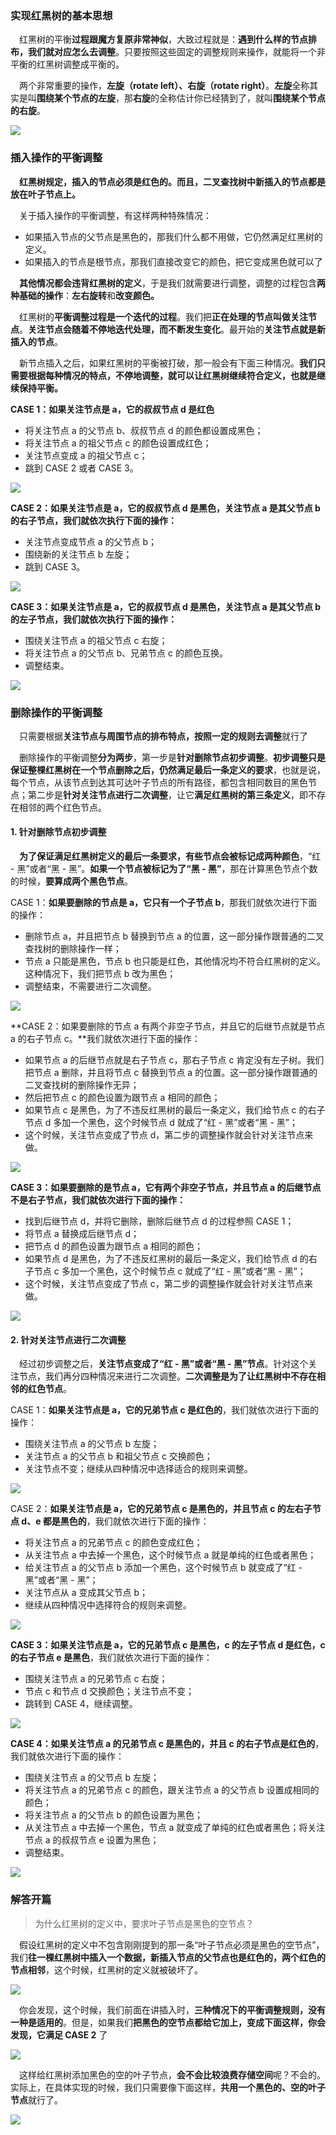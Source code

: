 ### 实现红黑树的基本思想

&emsp;红黑树的平衡**过程跟魔方复原非常神似**，大致过程就是：**遇到什么样的节点排布，我们就对应怎么去调整**。只要按照这些固定的调整规则来操作，就能将一个非平衡的红黑树调整成平衡的。

&emsp;两个非常重要的操作，**左旋（rotate left）、右旋（rotate right）**。**左旋**全称其实是叫**围绕某个节点的左旋**，那**右旋**的全称估计你已经猜到了，就叫**围绕某个节点的右旋**。

![](https://i.loli.net/2020/10/15/rleBWO58ic9hw7j.jpg)



### 插入操作的平衡调整

&emsp;**红黑树规定，插入的节点必须是红色的。而且，二叉查找树中新插入的节点都是放在叶子节点上。**

&emsp;关于插入操作的平衡调整，有这样两种特殊情况：

- 如果插入节点的父节点是黑色的，那我们什么都不用做，它仍然满足红黑树的定义。
- 如果插入的节点是根节点，那我们直接改变它的颜色，把它变成黑色就可以了

&emsp;**其他情况都会违背红黑树的定义**，于是我们就需要进行调整，调整的过程包含**两种基础的操作**：**左右旋转**和**改变颜色。**

&emsp;红黑树的**平衡调整过程是一个迭代的过程**。我们把**正在处理的节点叫做关注节点**。**关注节点会随着不停地迭代处理，而不断发生变化**。最开始的**关注节点就是新插入的节点**。

&emsp;新节点插入之后，如果红黑树的平衡被打破，那一般会有下面三种情况。**我们只需要根据每种情况的特点，不停地调整，就可以让红黑树继续符合定义，也就是继续保持平衡。**

**CASE 1：如果关注节点是 a，它的叔叔节点 d 是红色**

- 将关注节点 a 的父节点 b、叔叔节点 d 的颜色都设置成黑色；
- 将关注节点 a 的祖父节点 c 的颜色设置成红色；
- 关注节点变成 a 的祖父节点 c；
- 跳到 CASE 2 或者 CASE 3。

![](https://i.loli.net/2020/10/15/vrZbIzkX6oi87P3.jpg)

**CASE 2：如果关注节点是 a，它的叔叔节点 d 是黑色，关注节点 a 是其父节点 b 的右子节点，我们就依次执行下面的操作：**

- 关注节点变成节点 a 的父节点 b；
- 围绕新的关注节点 b 左旋；
- 跳到 CASE 3。

![](https://i.loli.net/2020/10/15/ImkSL78fenFgp1G.jpg)

**CASE 3：如果关注节点是 a，它的叔叔节点 d 是黑色，关注节点 a 是其父节点 b 的左子节点，我们就依次执行下面的操作：**

- 围绕关注节点 a 的祖父节点 c 右旋；
- 将关注节点 a 的父节点 b、兄弟节点 c 的颜色互换。
- 调整结束。

![](https://i.loli.net/2020/10/15/hUVeadSTxfm9Fzq.jpg)



### 删除操作的平衡调整

&emsp;只需要根据**关注节点与周围节点的排布特点，按照一定的规则去调整**就行了

&emsp;删除操作的平衡调整**分为两步**，第一步是**针对删除节点初步调整**。**初步调整只是保证整棵红黑树在一个节点删除之后，仍然满足最后一条定义的要求**，也就是说，每个节点，从该节点到达其可达叶子节点的所有路径，都包含相同数目的黑色节点；第二步是**针对关注节点进行二次调整**，让它**满足红黑树的第三条定义**，即不存在相邻的两个红色节点。

#### 1. 针对删除节点初步调整

&emsp;**为了保证满足红黑树定义的最后一条要求，有些节点会被标记成两种颜色**，“红 - 黑”或者“黑 - 黑”。**如果一个节点被标记为了“黑 - 黑”**，那在计算黑色节点个数的时候，**要算成两个黑色节点**。

CASE 1：**如果要删除的节点是 a，它只有一个子节点 b**，那我们就依次进行下面的操作：

- 删除节点 a，并且把节点 b 替换到节点 a 的位置，这一部分操作跟普通的二叉查找树的删除操作一样；
- 节点 a 只能是黑色，节点 b 也只能是红色，其他情况均不符合红黑树的定义。这种情况下，我们把节点 b 改为黑色；
- 调整结束，不需要进行二次调整。

![](https://i.loli.net/2020/10/15/OIzaKTk5LEdb6Ge.jpg)

**CASE 2：如果要删除的节点 a 有两个非空子节点，并且它的后继节点就是节点 a 的右子节点 c。**我们就依次进行下面的操作：

- 如果节点 a 的后继节点就是右子节点 c，那右子节点 c 肯定没有左子树。我们把节点 a 删除，并且将节点 c 替换到节点 a 的位置。这一部分操作跟普通的二叉查找树的删除操作无异；
- 然后把节点 c 的颜色设置为跟节点 a 相同的颜色；
- 如果节点 c 是黑色，为了不违反红黑树的最后一条定义，我们给节点 c 的右子节点 d 多加一个黑色，这个时候节点 d 就成了“红 - 黑”或者“黑 - 黑”；
- 这个时候，关注节点变成了节点 d，第二步的调整操作就会针对关注节点来做。

![](https://i.loli.net/2020/10/15/hgVSRjMdJLZ1YiQ.jpg)

**CASE 3：如果要删除的是节点 a，它有两个非空子节点，并且节点 a 的后继节点不是右子节点，我们就依次进行下面的操作：**

- 找到后继节点 d，并将它删除，删除后继节点 d 的过程参照 CASE 1；
- 将节点 a 替换成后继节点 d；
- 把节点 d 的颜色设置为跟节点 a 相同的颜色；
- 如果节点 d 是黑色，为了不违反红黑树的最后一条定义，我们给节点 d 的右子节点 c 多加一个黑色，这个时候节点 c 就成了“红 - 黑”或者“黑 - 黑”；
- 这个时候，关注节点变成了节点 c，第二步的调整操作就会针对关注节点来做。

![](https://i.loli.net/2020/10/15/zYwJIXnblEjoi1K.jpg)



#### 2. 针对关注节点进行二次调整

&emsp;经过初步调整之后，**关注节点变成了“红 - 黑”或者“黑 - 黑”节点**。针对这个关注节点，我们再分四种情况来进行二次调整。**二次调整是为了让红黑树中不存在相邻的红色节点**。

CASE 1：**如果关注节点是 a，它的兄弟节点 c 是红色的**，我们就依次进行下面的操作：

- 围绕关注节点 a 的父节点 b 左旋；
- 关注节点 a 的父节点 b 和祖父节点 c 交换颜色；
- 关注节点不变；继续从四种情况中选择适合的规则来调整。

![](https://i.loli.net/2020/10/15/NqpigoQFkOyeS8I.jpg)

CASE 2：**如果关注节点是 a，它的兄弟节点 c 是黑色的，并且节点 c 的左右子节点 d、e 都是黑色的**，我们就依次进行下面的操作：

- 将关注节点 a 的兄弟节点 c 的颜色变成红色；
- 从关注节点 a 中去掉一个黑色，这个时候节点 a 就是单纯的红色或者黑色；
- 给关注节点 a 的父节点 b 添加一个黑色，这个时候节点 b 就变成了“红 - 黑”或者“黑 - 黑”；
- 关注节点从 a 变成其父节点 b；
- 继续从四种情况中选择符合的规则来调整。

![](https://i.loli.net/2020/10/15/nKqfX2dWjw34Q1b.jpg)

**CASE 3：如果关注节点是 a，它的兄弟节点 c 是黑色，c 的左子节点 d 是红色，c 的右子节点 e 是黑色**，我们就依次进行下面的操作：

- 围绕关注节点 a 的兄弟节点 c 右旋；
- 节点 c 和节点 d 交换颜色；关注节点不变；
- 跳转到 CASE 4，继续调整。

![](https://i.loli.net/2020/10/15/ygoRvbXk9OQZW7M.jpg)

**CASE 4：如果关注节点 a 的兄弟节点 c 是黑色的，并且 c 的右子节点是红色的**，我们就依次进行下面的操作：

- 围绕关注节点 a 的父节点 b 左旋；
- 将关注节点 a 的兄弟节点 c 的颜色，跟关注节点 a 的父节点 b 设置成相同的颜色；
- 将关注节点 a 的父节点 b 的颜色设置为黑色；
- 从关注节点 a 中去掉一个黑色，节点 a 就变成了单纯的红色或者黑色；将关注节点 a 的叔叔节点 e 设置为黑色；
- 调整结束。

![](https://i.loli.net/2020/10/15/JI1T4vBh8CEuUSZ.jpg)



### 解答开篇

>为什么红黑树的定义中，要求叶子节点是黑色的空节点？

&emsp;假设红黑树的定义中不包含刚刚提到的那一条“叶子节点必须是黑色的空节点”，我们**往一棵红黑树中插入一个数据，新插入节点的父节点也是红色的，两个红色的节点相邻**，这个时候，红黑树的定义就被破坏了。

![](https://i.loli.net/2020/10/15/EUSauAljP6ktw1F.jpg)

&emsp;你会发现，这个时候，我们前面在讲插入时，**三种情况下的平衡调整规则，没有一种是适用的**。但是，如果我们**把黑色的空节点都给它加上，变成下面这样，你会发现，它满足 CASE 2** 了

![](https://i.loli.net/2020/10/15/iV6WAZGwlOXmRv3.jpg)

&emsp;这样给红黑树添加黑色的空的叶子节点，**会不会比较浪费存储空间**呢？不会的。实际上，在具体实现的时候，我们只需要像下面这样，**共用一个黑色的、空的叶子节点**就行了。

![](https://i.loli.net/2020/10/15/eBvtfbG53uM7lAP.jpg)

